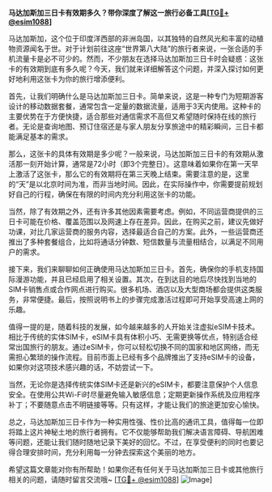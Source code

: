 **马达加斯加三日卡有效期多久？带你深度了解这一旅行必备工具[[TG💪+ @esim1088](https://t.me/s/esim1088)]**

马达加斯加，这个位于印度洋西部的非洲岛国，以其独特的自然风光和丰富的动植物资源闻名于世。对于计划前往这座“世界第八大陆”的旅行者来说，一张合适的手机流量卡是必不可少的。然而，不少朋友在选择马达加斯加三日卡时会疑惑：这张卡的有效期到底有多久呢？今天，我们就来详细解答这个问题，并深入探讨如何更好地利用这张卡为你的旅行增添便利。

首先，让我们明确什么是马达加斯加三日卡。简单来说，这是一种专门为短期游客设计的移动数据套餐，通常包含一定量的数据流量，适用于3天内使用。这种卡的主要优势在于方便快捷，适合那些对通信需求不高但又希望随时保持在线的旅行者。无论是查询地图、预订住宿还是与家人朋友分享旅途中的精彩瞬间，三日卡都能满足基本的需求。

那么，这张卡的具体有效期是多少呢？一般来说，马达加斯加三日卡的有效期从激活那一刻开始计算，通常是72小时（即3个完整日）。这意味着如果你在第一天早上激活了这张卡，那么它的有效期将在第三天晚上结束。需要注意的是，这里的“天”是以北京时间为准，而非当地时间。因此，在实际操作中，你需要提前规划好自己的行程，确保在有限的时间内充分利用这张卡的功能。

当然，除了有效期之外，还有许多其他因素需要考虑。例如，不同运营商提供的三日卡可能在价格、覆盖范围以及网速上存在差异。因此，在购买之前，建议先做好功课，对比几家运营商的服务内容，选择最适合自己的方案。此外，一些运营商还推出了多种套餐组合，比如将通话分钟数、短信数量与流量相结合，以满足不同用户的需求。

接下来，我们来聊聊如何正确使用马达加斯加三日卡。首先，确保你的手机支持国际漫游功能，并且已经启用了相关设置。其次，在到达目的地后尽快找到当地的SIM卡销售点或合作网点进行购买。很多机场、酒店以及大型商场都会提供这类服务，非常便捷。最后，按照说明书上的步骤完成激活过程即可开始享受高速上网的乐趣。

值得一提的是，随着科技的发展，如今越来越多的人开始关注虚拟eSIM卡技术。相比于传统的实体SIM卡，eSIM卡具有体积小巧、无需更换等优点，特别适合经常出国旅行的朋友。通过eSIM卡，你可以轻松切换不同的国家和地区网络，而无需担心繁琐的操作流程。目前市面上已经有多个品牌推出了支持eSIM卡的设备，如果你对这项技术感兴趣的话，不妨尝试一下。

当然，无论你是选择传统实体SIM卡还是新兴的eSIM卡，都要注意保护个人信息安全。在使用公共Wi-Fi时尽量避免输入敏感信息；定期更新操作系统及应用程序补丁；不要随意点击不明链接等等。只有这样，才能让我们的旅途更加安心愉快。

总之，马达加斯加三日卡作为一种实用性强、性价比高的通讯工具，值得每一位即将踏上这片神秘土地的旅行者拥有。它不仅能够帮助我们解决语言障碍、导航困难等问题，还能让我们随时随地记录下美好的回忆。不过，在享受便利的同时也要记得合理安排时间，充分利用每一分钟去探索这个美丽的地方。

希望这篇文章能对你有所帮助！如果你还有任何关于马达加斯加三日卡或其他旅行相关的问题，请随时留言交流哦~ [[TG💪+ @esim1088](https://t.me/s/esim1088)] ![Image](https://i.postimg.cc/4NQfJmqS/Snipaste-2025-05-13-00-14-12.png)]